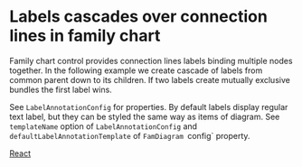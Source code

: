 # Labels cascades over connection lines in family chart
Family chart control provides connection lines labels binding multiple nodes together. In the following example we create cascade of labels from common parent down to its children. If two labels create mutually exclusive bundles the first label wins.

See `LabelAnnotationConfig` for properties. By default labels display regular text label, but they can be styled the same way as items of diagram. See `templateName` option of `LabelAnnotationConfig` and `defaultLabelAnnotationTemplate` of `FamDiagram `config` property.

[React](../src/Samples/LabelsCascadesInFamilyChart.js)
